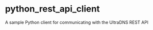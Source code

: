 python_rest_api_client
======================

A sample Python client for communicating with the UltraDNS REST API
